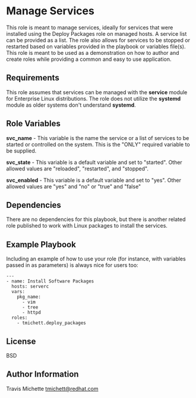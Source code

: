 Manage Services
=========

This role is meant to manage services, ideally for services that were installed using the Deploy Packages role on managed hosts. A service list can be provided as a list. The role also allows for services to be stopped or restarted based on variables provided in the playbook or variables file(s). This role is meant to be used as a demonstration on how to author and create roles while providing a common and easy to use application.

Requirements
------------

This role assumes that services can be managed with the **service** module for Enterprise Linux distributions. The role does not utilize the **systemd** module as older systems don't understand **systemd**.

Role Variables
--------------

**svc_name** - This variable is the name the service  or a list of services to be started or controlled on the system. This is the "ONLY" required variable to be supplied.

**svc_state** - This variable is a default variable and set to "started". Other allowed values are "reloaded", "restarted", and "stopped".

**svc_enabled** - This variable is a default variable and set to "yes". Other allowed values are "yes" and "no" or "true" and "false"

Dependencies
------------

There are no dependencies for this playbook, but there is another related role published to work with Linux packages to install the services.

Example Playbook
----------------

Including an example of how to use your role (for instance, with variables passed in as parameters) is always nice for users too:



    ---
    - name: Install Software Packages
      hosts: serverc
      vars:
        pkg_name:
          - vim
          - tree
          - httpd
      roles:
        - tmichett.deploy_packages



License
-------

BSD

Author Information
------------------

Travis Michette
tmichett@redhat.com
